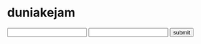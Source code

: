 # duniakejam

<!DOCTYPE html>
<html>
<head>
	<title>tes tis</title>
	<meta charset="utf-8">
</head>
<body>

<form id="formboy">
	<input type="text" name="Username" id="username">
	<input type="password" name=""
	 id="password">
	<button id="btnsubmit" type="submit">submit</button> 

</form>

<script type="text/javascript">
	var username = document.getElementById('username');
	var password = document.getElementById('password');
	var btnSubmit = document.getElementById('btnsubmit');
	var formBoy = document.getElementById('formboy');


	// btnSubmit.onclick = formValid;
	formBoy.onsubmit = formValid;


	function formValid(){
		if(username.value == '' || username.value.length < 5){
			alert('Username Salah');
		}else if(password.value == '' || password.value.length < 5){
			alert('password salah');
		}else{
			alert('username ga salah');
		}
	}
</script>



</body>
</html>
